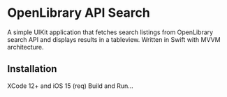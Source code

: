 # OpenLibrary API Search

A simple UIKit application that fetches search listings from
OpenLibrary search API and displays results in a tableview. Written in Swift with MVVM architecture.  

## Installation

XCode 12+ and iOS 15 (req)
Build and Run...

